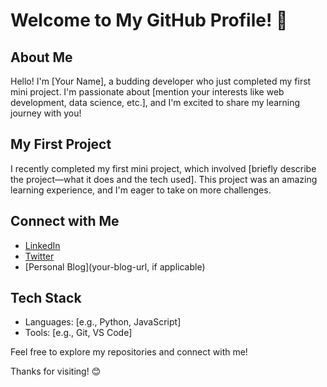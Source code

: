 # Welcome to My GitHub Profile! 👋

## About Me
Hello! I'm [Your Name], a budding developer who just completed my first mini project. I'm passionate about [mention your interests like web development, data science, etc.], and I'm excited to share my learning journey with you!

## My First Project
I recently completed my first mini project, which involved [briefly describe the project—what it does and the tech used]. This project was an amazing learning experience, and I'm eager to take on more challenges.

## Connect with Me
- [LinkedIn](your-linkedin-url)
- [Twitter](your-twitter-url)
- [Personal Blog](your-blog-url, if applicable)

## Tech Stack
- Languages: [e.g., Python, JavaScript]
- Tools: [e.g., Git, VS Code]

Feel free to explore my repositories and connect with me!

Thanks for visiting! 😊
